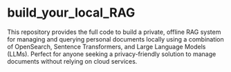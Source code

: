 # build_your_local_RAG
This repository provides the full code to build a private, offline RAG system for managing and querying personal documents locally using a combination of OpenSearch, Sentence Transformers, and Large Language Models (LLMs). Perfect for anyone seeking a privacy-friendly solution to manage documents without relying on cloud services.
